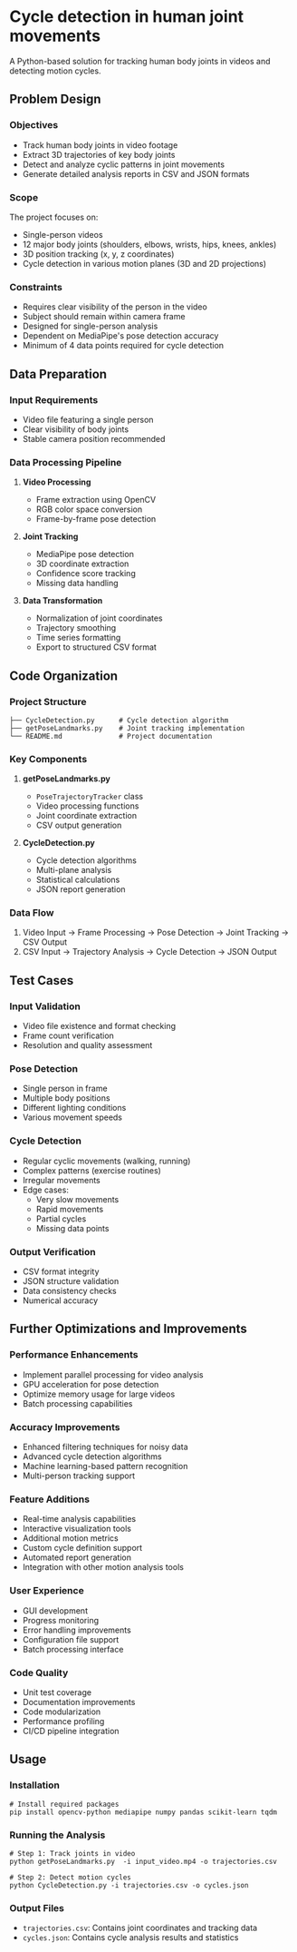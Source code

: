 # Cycle detection in human joint movements

A Python-based solution for tracking human body joints in videos and detecting motion cycles.

## Problem Design

### Objectives
- Track human body joints in video footage
- Extract 3D trajectories of key body joints
- Detect and analyze cyclic patterns in joint movements
- Generate detailed analysis reports in CSV and JSON formats

### Scope
The project focuses on:
- Single-person videos
- 12 major body joints (shoulders, elbows, wrists, hips, knees, ankles)
- 3D position tracking (x, y, z coordinates)
- Cycle detection in various motion planes (3D and 2D projections)

### Constraints
- Requires clear visibility of the person in the video
- Subject should remain within camera frame
- Designed for single-person analysis
- Dependent on MediaPipe's pose detection accuracy
- Minimum of 4 data points required for cycle detection

## Data Preparation

### Input Requirements
- Video file featuring a single person
- Clear visibility of body joints
- Stable camera position recommended

### Data Processing Pipeline
1. **Video Processing**
   - Frame extraction using OpenCV
   - RGB color space conversion
   - Frame-by-frame pose detection

2. **Joint Tracking**
   - MediaPipe pose detection
   - 3D coordinate extraction
   - Confidence score tracking
   - Missing data handling

3. **Data Transformation**
   - Normalization of joint coordinates
   - Trajectory smoothing
   - Time series formatting
   - Export to structured CSV format

## Code Organization

### Project Structure
```
├── CycleDetection.py      # Cycle detection algorithm 
├── getPoseLandmarks.py    # Joint tracking implementation
└── README.md              # Project documentation
```

### Key Components

1. **getPoseLandmarks.py**
   - `PoseTrajectoryTracker` class
   - Video processing functions
   - Joint coordinate extraction
   - CSV output generation

2. **CycleDetection.py**
   - Cycle detection algorithms
   - Multi-plane analysis
   - Statistical calculations
   - JSON report generation

### Data Flow
1. Video Input → Frame Processing → Pose Detection → Joint Tracking → CSV Output
2. CSV Input → Trajectory Analysis → Cycle Detection → JSON Output

## Test Cases

### Input Validation
- Video file existence and format checking
- Frame count verification
- Resolution and quality assessment

### Pose Detection
- Single person in frame
- Multiple body positions
- Different lighting conditions
- Various movement speeds

### Cycle Detection
- Regular cyclic movements (walking, running)
- Complex patterns (exercise routines)
- Irregular movements
- Edge cases:
  - Very slow movements
  - Rapid movements
  - Partial cycles
  - Missing data points

### Output Verification
- CSV format integrity
- JSON structure validation
- Data consistency checks
- Numerical accuracy

## Further Optimizations and Improvements

### Performance Enhancements
- Implement parallel processing for video analysis
- GPU acceleration for pose detection
- Optimize memory usage for large videos
- Batch processing capabilities

### Accuracy Improvements
- Enhanced filtering techniques for noisy data
- Advanced cycle detection algorithms
- Machine learning-based pattern recognition
- Multi-person tracking support

### Feature Additions
- Real-time analysis capabilities
- Interactive visualization tools
- Additional motion metrics
- Custom cycle definition support
- Automated report generation
- Integration with other motion analysis tools

### User Experience
- GUI development
- Progress monitoring
- Error handling improvements
- Configuration file support
- Batch processing interface

### Code Quality
- Unit test coverage
- Documentation improvements
- Code modularization
- Performance profiling
- CI/CD pipeline integration

## Usage

### Installation
```shell
# Install required packages
pip install opencv-python mediapipe numpy pandas scikit-learn tqdm
```

### Running the Analysis
```shell
# Step 1: Track joints in video
python getPoseLandmarks.py  -i input_video.mp4 -o trajectories.csv

# Step 2: Detect motion cycles
python CycleDetection.py -i trajectories.csv -o cycles.json
```

### Output Files
- `trajectories.csv`: Contains joint coordinates and tracking data
- `cycles.json`: Contains cycle analysis results and statistics